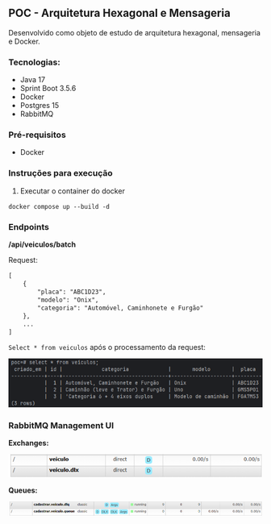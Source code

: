 ## POC - Arquitetura Hexagonal e Mensageria

Desenvolvido como objeto de estudo de arquitetura hexagonal, mensageria e Docker.

### Tecnologias:
- Java 17
- Sprint Boot 3.5.6
- Docker
- Postgres 15
- RabbitMQ

### Pré-requisitos
- Docker

### Instruções para execução

1. Executar o container do docker
```
docker compose up --build -d
```

### Endpoints
**/api/veiculos/batch**

Request: 
```
[
    {
        "placa": "ABC1D23",
        "modelo": "Onix",
        "categoria": "Automóvel, Caminhonete e Furgão"
    },
    ...
]
```

`Select * from veiculos` após o processamento da request:

![img.png](docs/images/img.png)

### RabbitMQ Management UI
**Exchanges:**

![img.png](docs/images/img1.png)

**Queues:**

![img.png](docs/images/img2.png)